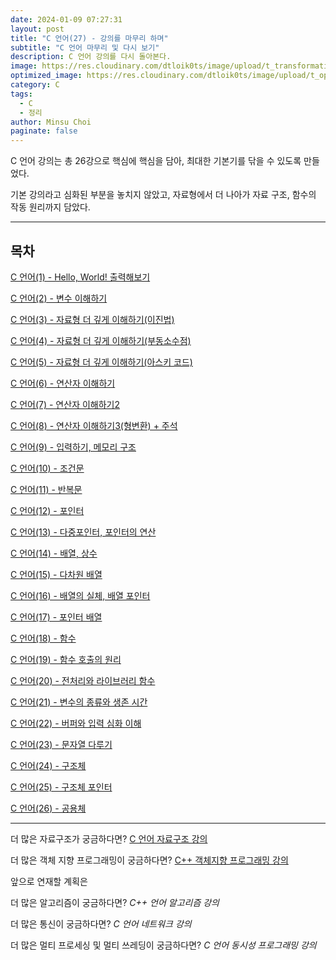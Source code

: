 ```yaml
---
date: 2024-01-09 07:27:31
layout: post
title: "C 언어(27) - 강의를 마무리 하며"
subtitle: "C 언어 마무리 및 다시 보기"
description: C 언어 강의를 다시 돌아본다.
image: https://res.cloudinary.com/dtloik0ts/image/upload/t_transformation/v1703569833/programming-careers-s_lvchit.jpg
optimized_image: https://res.cloudinary.com/dtloik0ts/image/upload/t_opt/v1703569833/programming-careers-s_lvchit.jpg
category: C
tags:
  - C
  - 정리
author: Minsu Choi
paginate: false
---
```


C 언어 강의는 총 26강으로 핵심에 핵심을 담아, 최대한 기본기를 닦을 수 있도록 만들었다.

기본 강의라고 심화된 부분을 놓치지 않았고, 자료형에서 더 나아가 자료 구조, 함수의 작동 원리까지 담았다.

---

## 목차

<a href = "/c-언어(1)-hello,-world!-출력해보기/">C 언어(1) - Hello, World! 출력해보기</a>

<a href = "/c-언어(2)-변수-이해하기/">C 언어(2) - 변수 이해하기</a>

<a href = "/c-언어(3)-자료형-더-깊게-이해하기/">C 언어(3) - 자료형 더 깊게 이해하기(이진법)</a>

<a href = "/c-언어(4)-자료형-더-깊게-이해하기(2)/">C 언어(4) - 자료형 더 깊게 이해하기(부동소수점)</a>

<a href = "/c-언어(5)-자료형-더-깊게-이해하기(아스키코드)/">C 언어(5) - 자료형 더 깊게 이해하기(아스키 코드)</a>

<a href = "/c-언어(6)-연산자-이해하기/">C 언어(6) - 연산자 이해하기</a>

<a href = "/c-언어(7)-연산자-이해하기2/">C 언어(7) - 연산자 이해하기2</a>

<a href = "/c-언어(7)-연산자-이해하기3(형변환)/">C 언어(8) - 연산자 이해하기3(형변환) + 주석</a>

<a href = "/c-언어(9)-입력하기,-메모리-구조/">C 언어(9) - 입력하기, 메모리 구조</a>

<a href = "/c-언어(10)-조건문/">C 언어(10) - 조건문</a>

<a href = "/c-언어(11)-반복문/">C 언어(11) - 반복문</a>

<a href = "/c-언어(12)-포인터/">C 언어(12) - 포인터</a>

<a href = "/c-언어(13)-포인터의-연산/">C 언어(13) - 다중포인터, 포인터의 연산</a>

<a href = "/c-언어(14)-배열,-상수/">C 언어(14) - 배열, 상수</a>

<a href = "/c-언어(15)-다차원-배열/">C 언어(15) - 다차원 배열</a>

<a href = "/c-언어(16)-배열의-실체/">C 언어(16) - 배열의 실체, 배열 포인터</a>

<a href = "/c-언어(17)-포인터-배열/">C 언어(17) - 포인터 배열</a>

<a href = "/c-언어(18)-함수/">C 언어(18) - 함수</a>

<a href = "/c-언어(19)-함수-호출의-원리/">C 언어(19) - 함수 호출의 원리</a>

<a href = "/c-언어(20)-전처리와-라이브러리-함수/">C 언어(20) - 전처리와 라이브러리 함수</a>

<a href = "/c-언어(21)-변수의-종류와-생존-시간/">C 언어(21) - 변수의 종류와 생존 시간</a>

<a href = "/c-언어(22)-버퍼와-입력-심화-이해/">C 언어(22) - 버퍼와 입력 심화 이해</a>

<a href = "/c-언어(23)-문자열-다루기/">C 언어(23) - 문자열 다루기</a>

<a href = "/c-언어(24)-구조체/">C 언어(24) - 구조체</a>

<a href = "/c-언어(25)-구조체-포인터/">C 언어(25) - 구조체 포인터</a>

<a href = "/c-언어(26)-공용체/">C 언어(26) - 공용체</a>

---

더 많은 자료구조가 궁금하다면? <a href = "/자료구조(22)-강의를-마무리-하며/">C 언어 자료구조 강의</a>

더 많은 객체 지향 프로그래밍이 궁금하다면? <a href = "/객체지향프로그래밍(30)-강의를-마무리-하며/">C++ 객체지향 프로그래밍 강의</a>

앞으로 연재할 계획은

더 많은 알고리즘이 궁금하다면? _C++ 언어 알고리즘 강의_

더 많은 통신이 궁금하다면? _C 언어 네트워크 강의_

더 많은 멀티 프로세싱 및 멀티 쓰레딩이 궁금하다면? _C 언어 동시성 프로그래밍 강의_
